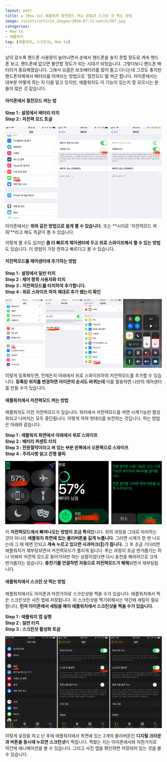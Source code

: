 ```yaml
---  
layout: post  
title: ✚ [How to] 애플워치 절전모드 켜는 방법과 스크린 샷 찍는 방법
image: /assets/article_images/2018-07-11-watch/567.jpg
categories:
- How to
- 애플워치
tag: [애플워치, 스크린샷, How to]
---  
```

<p class="drop-korean">
날이 갈수록 핸드폰 사용량이 늘어나면서 손에서 핸드폰을 놓지 못할 정도로 계속 핸드폰 보고, 핸드폰에 없으면 불안할 정도가 되는 시대가 되었습니다. 그렇다보니 핸드폰 배터리가 중요해졌습니다. 그래서 요즘은 보조배터리를 많이 들고 다니는데 그것도 좋지만 핸드폰자체에서 배터리를 아껴쓰는 방법으로 '절전모드'를 켜곤 합니다. 아이폰에서는 대부분 어떻게 하는 지 다들 알고 있지만, 애플워치도 이 기능이 있는지 잘 모르시는 분들이 많은 것 같습니다.</p>

#### 아이폰에서 절전모드 켜는 법
**Step 1 : 설정에서 배터리 터치** <br>
**Step 2 : 저전력 모드 토글** <br>
<div class="markdown-image">
<img src="/assets/article_images/2018-07-11-watch/567.jpg" align="middle"/> </div>

아이폰에서는 **위와 같은 방법으로 쉽게 켤 수 있습니다.** 또는 **시리로 '저전력모드 켜줘'**라고 해도 똑같이 켤 수 있습니다.

이렇게 켤 수도 있지만 **좀 더 빠르게 제어센터에 두고 위로 스와이프해서 켤 수 있는 방법**도 있습니다. 이 방법이 가장 편하고 빠르다고 볼 수 있습니다.

#### 저전력모드를 제어센터에 추가하는 방법
**Step 1 : 설정에서 일반 터치** <br>
**Step 2 : 제어 항목 사용자화 터치** <br>
**Step 3 : 저전력모드를 터치하여 추가합니다.** <br>
**Step 4 : 위로 스와이프 하여 제대로 추가 됐는지 확인** <br>
<div class="markdown-image">
<img src="/assets/article_images/2018-07-11-watch/1234.jpg" align="middle"/></div>

이렇게 등록해두면, 언제든지 아래에서 위로 스와이프하여 저전력모드를 추가할 수 있습니다. **등록된 위치를 변경하면 아이콘의 순서도 바뀌는데** 이를 활용하면 나만의 제어센터를 만들 수가 있습니다.

#### 애플워치에서 저전력모드 켜는 방법
애플워치도 이런 저전력모드가 있습니다. 워치에서 저전력모드를 켜면 시계기능만 활성화되고 나머지는 모두 중단됩니다. 이렇게 하여 밧데리를 보전하는 것입니다. 하는 방법은 아래와 같습니다.

**Step 1 : 애플워치 화면에서 아래에서 위로 스와이프** <br>
**Step 2 : 배터리 퍼센트 터치** <br>
**Step 3 : 전원절약이라고 써 있는 부분 왼쪽에서 오른쪽으로 스와이프** <br>
**Step 4 : 주의사항 읽고 진행 클릭** <br>
<div class="markdown-image">
<img src="/assets/article_images/2018-07-11-watch/121314.jpg" align="middle"/></div>

이 **저전력모드에서 빠져나오는 방법이 조금 특이**합니다. 위의 과정을 그대로 따라하는 것이 아니라 **애플워치 측면에 있는 물리버튼을 길게 누릅니다**. 그러면 시계가 한 번 나오는데 그 때 떼면 안되고 **계속 누르고 있으면 사과마크()가 뜹니다.** 그 후 조금 기다리면 애플워치가 재부팅되면서 저전력모드가 풀리게 됩니다. 푸는 과정이 조금 번거롭기는 하나 어짜피 저전력 모드로 들어가야만 하는 상황이었다면 다시 충전을 해야하므로 크게 번거롭지는 않습니다. **충전기를 연결하면 자동으로 저전력모드가 해제**되면서 재부팅됩니다.

#### 애플워치에서 스크린 샷 찍는 방법
애플워치에서도 아이폰과 마찬가지로 스크린샷을 찍을 수가 있습니다. 애플워치에서 찍은 스크린샷은 사진 앱에 저장됩니다. 이 스크린샷을 찍기위해서는 약간에 세팅이 필요합니다. **먼저 아이폰에서 세팅을 해야 애플워치에서 스크린샷을 찍을 수가 있습니다.**

**Step 1 : 애플워치 앱 실행** <br>
**Step 2 : 일반 터치** <br>
**Step 3 : 스크린샷 활성화 토글** <br>
<div class="markdown-image">
<img src="/assets/article_images/2018-07-11-watch/91011.jpg" align="middle"/></div>

이렇게 설정을 하고 난 후에 애플워치에서  측면에 있는 2개의 물리버튼인 **디지털 크라운과 버튼을 동시에 누르면 스크린샷**이 찍힙니다. 찍혔는 지는 아이폰에서와 마찬가지로 약간에 애니메이션을 볼 수 있습니다. 그리고 사진 앱을 확인하면 저장되어 있는 것을 볼 수 있습니다.
